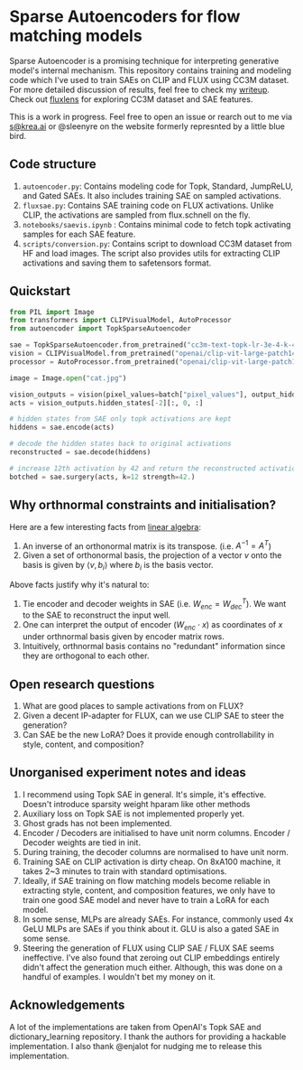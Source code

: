 # Sparse Autoencoders for flow matching models

Sparse Autoencoder is a promising technique for interpreting generative model's internal mechanism.
This repository contains training and modeling code which I've used to train SAEs on CLIP and FLUX using CC3M dataset.
For more detailed discussion of results, feel free to check my [writeup](https://re-n-y.github.io/devlog/rambling/sae/).
Check out [fluxlens](https://fluxlens.vercel.app/) for exploring CC3M dataset and SAE features.

This is a work in progress. Feel free to open an issue or rearch out to me via s@krea.ai or @sleenyre on the website formerly represnted by a little blue bird.

## Code structure

1. `autoencoder.py`: Contains modeling code for Topk, Standard, JumpReLU, and Gated SAEs. It also includes training SAE on sampled activations.
2. `fluxsae.py`: Contains SAE training code on FLUX activations. Unlike CLIP, the activations are sampled from flux.schnell on the fly.
3. `notebooks/saevis.ipynb` : Contains minimal code to fetch topk activating samples for each SAE feature.
4. `scripts/conversion.py`: Contains script to download CC3M dataset from HF and load images. The script also provides utils for extracting CLIP activations and saving them to safetensors format.

## Quickstart

```python
from PIL import Image
from transformers import CLIPVisualModel, AutoProcessor
from autoencoder import TopkSparseAutoencoder

sae = TopkSparseAutoencoder.from_pretrained("cc3m-text-topk-lr-3e-4-k-4-expansion-4")
vision = CLIPVisualModel.from_pretrained("openai/clip-vit-large-patch14")
processor = AutoProcessor.from_pretrained("openai/clip-vit-large-patch14")

image = Image.open("cat.jpg")

vision_outputs = vision(pixel_values=batch["pixel_values"], output_hidden_states=True)
acts = vision_outputs.hidden_states[-2][:, 0, :]

# hidden states from SAE only topk activations are kept
hiddens = sae.encode(acts)

# decode the hidden states back to original activations
reconstructed = sae.decode(hiddens)

# increase 12th activation by 42 and return the reconstructed activations
botched = sae.surgery(acts, k=12 strength=42.) 
```

## Why orthnormal constraints and initialisation?

Here are a few interesting facts from [linear algebra](https://en.wikipedia.org/wiki/Orthonormal_basis):

1. An inverse of an orthonormal matrix is its transpose. (i.e. $A^{-1} = A^T$)
2. Given a set of orthonormal basis, the projection of a vector $v$ onto the basis is given by $\langle v, b_i \rangle$ where $b_i$ is the basis vector.

Above facts justify why it's natural to:

1. Tie encoder and decoder weights in SAE (i.e. $W_{enc} = W_{dec}^T$). We want to the SAE to reconstruct the input well.
2. One can interpret the output of encoder ($W_{enc} \cdot x$) as coordinates of $x$ under orthnormal basis given by encoder matrix rows.
3. Intuitively, orthnormal basis contains no "redundant" information since they are orthogonal to each other.

## Open research questions

1. What are good places to sample activations from on FLUX?
2. Given a decent IP-adapter for FLUX, can we use CLIP SAE to steer the generation?
3. Can SAE be the new LoRA? Does it provide enough controllability in style, content, and composition?

## Unorganised experiment notes and ideas

1. I recommend using Topk SAE in general. It's simple, it's effective. Doesn't introduce sparsity weight hparam like other methods
2. Auxiliary loss on Topk SAE is not implemented properly yet.
3. Ghost grads has not been implemented.
4. Encoder / Decoders are initialised to have unit norm columns. Encoder / Decoder weights are tied in init.
5. During training, the decoder columns are normalised to have unit norm.
6. Training SAE on CLIP activation is dirty cheap. On 8xA100 machine, it takes 2~3 minutes to train with standard optimisations.
7. Ideally, if SAE training on flow matching models become reliable in extracting style, content, and composition features, we only have to train one good SAE model and never have to train a LoRA for each model.
8. In some sense, MLPs are already SAEs. For instance, commonly used 4x GeLU MLPs are SAEs if you think about it. GLU is also a gated SAE in some sense.
9. Steering the generation of FLUX using CLIP SAE / FLUX SAE seems ineffective. I've also found that zeroing out CLIP embeddings entirely didn't affect the generation much either. Although, this was done on a handful of examples. I wouldn't bet my money on it.

## Acknowledgements

A lot of the implementations are taken from OpenAI's Topk SAE and dictionary_learning repository. I thank the authors for providing a hackable implementation.
I also thank @enjalot for nudging me to release this implementation.